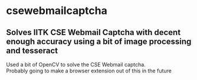 # csewebmailcaptcha
## Solves IITK CSE Webmail Captcha with decent enough accuracy using a bit of image processing and tesseract</br>
Used a bit of OpenCV to solve the CSE Webmail captcha.<br>
Probably going to make a browser extension out of this in the future
